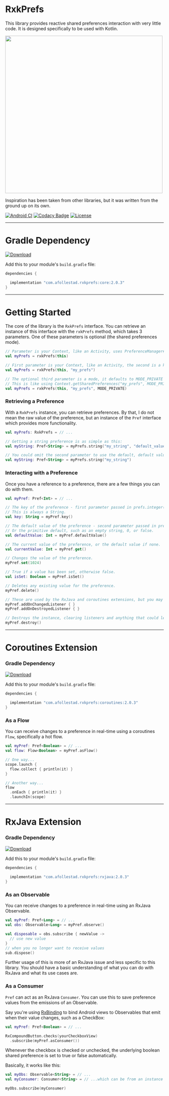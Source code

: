 # RxkPrefs

This library provides reactive shared preferences interaction with very little code. It is 
designed specifically to be used with Kotlin.

<img src="https://raw.githubusercontent.com/afollestad/rxkprefs/master/showcase2.png" width="500" />

Inspiration has been taken from other libraries, but it was written from the ground up on its own.

[![Android CI](https://github.com/afollestad/rxkprefs/workflows/Android%20CI/badge.svg)](https://github.com/afollestad/rxkprefs/actions?query=workflow%3A%22Android+CI%22)
[![Codacy Badge](https://api.codacy.com/project/badge/Grade/4b70e396d3c549d28bbb6373885200a0)](https://www.codacy.com/app/drummeraidan_50/rxkprefs?utm_source=github.com&amp;utm_medium=referral&amp;utm_content=afollestad/rxkprefs&amp;utm_campaign=Badge_Grade)
[![License](https://img.shields.io/badge/license-Apache%202-4EB1BA.svg?style=flat)](https://www.apache.org/licenses/LICENSE-2.0.html)

---

# Gradle Dependency

[ ![Download](https://api.bintray.com/packages/drummer-aidan/maven/rxkprefs%3Acore/images/download.svg) ](https://bintray.com/drummer-aidan/maven/rxkprefs%3Acore/_latestVersion)

Add this to your module's `build.gradle` file:

```gradle
dependencies {

  implementation "com.afollestad.rxkprefs:core:2.0.3"
}
```

---

# Getting Started

The core of the library is the `RxkPrefs` interface. You can retrieve an instance of this interface 
 with the `rxkPrefs` method, which takes 3 parameters. One of these parameters is optional 
 (the shared preferences mode).

```kotlin
// Parameter is your Context, like an Activity, uses PreferenceManager#getDefaultSharedPreferences
val myPrefs = rxkPrefs(this)

// First parameter is your Context, like an Activity, the second is a key.
val myPrefs = rxkPrefs(this, "my_prefs")

// The optional third parameter is a mode, it defaults to MODE_PRIVATE above.
// This is like using Context.getSharedPreferences("my_prefs", MODE_PRIVATE)
val myPrefs = rxkPrefs(this, "my_prefs", MODE_PRIVATE)
```

### Retrieving a Preference

With a `RxkPrefs` instance, you can retrieve preferences. By that, I do not mean the raw 
value of the preference, but an instance of the `Pref` interface which provides more functionality.

```kotlin
val myPrefs: RxkPrefs = // ...

// Getting a string preference is as simple as this:
val myString: Pref<String> = myPrefs.string("my_string", "default_value")

// You could omit the second parameter to use the default, default value (empty string)
val myString: Pref<String> = myPrefs.string("my_string")
```

### Interacting with a Preference

Once you have a reference to a preference, there are a few things 
you can do with them.

```kotlin
val myPref: Pref<Int> = // ...

// The key of the preference - first parameter passed in prefs.integer(...) or any other pref getter
// This is always a String.
val key: String = myPref.key()

// The default value of the preference - second parameter passed in prefs.integer(...) or any other pref getter...
// Or the primitive default, such as an empty string, 0, or false.
val defaultValue: Int = myPref.defaultValue()

// The current value of the preference, or the default value if none.
val currentValue: Int = myPref.get()

// Changes the value of the preference.
myPref.set(1024)

// True if a value has been set, otherwise false.
val isSet: Boolean = myPref.isSet()

// Deletes any existing value for the preference.
myPref.delete()

// These are used by the RxJava and coroutines extensions, but you may find them useful.
myPref.addOnChangedListener { }
myPref.addOnDestroyedListener { }

// Destroys the instance, clearing listeners and anything that could leak memory.
myPref.destroy()
```

---

# Coroutines Extension

### Gradle Dependency

[ ![Download](https://api.bintray.com/packages/drummer-aidan/maven/rxkprefs%3Acoroutines/images/download.svg) ](https://bintray.com/drummer-aidan/maven/rxkprefs%3Acoroutines/_latestVersion)

Add this to your module's `build.gradle` file:

```gradle
dependencies {
    
  implementation "com.afollestad.rxkprefs:coroutines:2.0.3"
}
```

### As a Flow

You can receive changes to a preference in real-time using a coroutines `Flow`, specifically a hot 
flow.

```kotlin
val myPref: Pref<Boolean> = // ...
val flow: Flow<Boolean> = myPref.asFlow()

// One way...
scope.launch {
  flow.collect { println(it) }
}

// Another way...
flow
  .onEach { println(it) }
  .launchIn(scope)

```

---

# RxJava Extension

### Gradle Dependency

[ ![Download](https://api.bintray.com/packages/drummer-aidan/maven/rxkprefs%3Arxjava/images/download.svg) ](https://bintray.com/drummer-aidan/maven/rxkprefs%3Arxjava/_latestVersion)

Add this to your module's `build.gradle` file:

```gradle
dependencies {
    
  implementation "com.afollestad.rxkprefs:rxjava:2.0.3"
}
```

### As an Observable

You can receive changes to a preference in real-time using an RxJava 
Observable.

```kotlin
val myPref: Pref<Long> = // ...
val obs: Observable<Long> = myPref.observe()

val disposable = obs.subscribe { newValue ->
  // use new value
}
// when you no longer want to receive values
sub.dispose()
```

Further usage of this is more of an RxJava issue and less specific to 
this library. You should have a basic understanding of what you can do 
with RxJava and what its use cases are.

### As a Consumer

`Pref` can act as an RxJava `Consumer`. You can use this to save preference values 
from the emissions of an Observable.

Say you're using [RxBinding](https://github.com/JakeWharton/RxBinding) 
to bind Android views to Observables that emit when their value changes, 
such as a CheckBox:

```kotlin
val myPref: Pref<Boolean> = // ...

RxCompoundButton.checks(yourCheckboxView)
  .subscribe(myPref.asConsumer())
``` 

Whenever the checkbox is checked or unchecked, the underlying 
boolean shared preference is set to true or false automatically.

Basically, it works like this:

```kotlin
val myObs: Observable<String> = // ...
val myConsumer: Consumer<String> = // ...which can be from an instance of Pref

myObs.subscribe(myConsumer)
```
